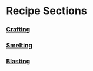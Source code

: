 # Recipe Sections
### [Crafting](./recipes/crafting/index.md)
### [Smelting](./recipes/smelting/index.md)
### [Blasting](./recipes/blasting/index.md)
